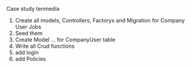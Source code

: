 Case study tenmedia


1) Create all models, Controllers, Factorys and Migration for Company User Jobs 
2) Seed them
3) Create Model ... for CompanyUser table
4) Write all Crud functions
5) add login
6) add Policies
